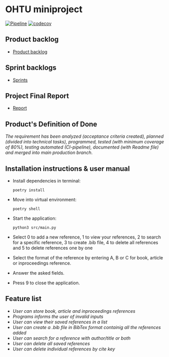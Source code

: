 # OHTU miniproject
[![Pipeline](https://github.com/miniprojektiryhmaviisi/miniprojekti/actions/workflows/pipeline.yml/badge.svg)](https://github.com/miniprojektiryhmaviisi/miniprojekti/actions/workflows/pipeline.yml)
[![codecov](https://codecov.io/gh/miniprojektiryhmaviisi/miniprojekti/graph/badge.svg?token=I1MPE3DZNF)](https://codecov.io/gh/miniprojektiryhmaviisi/miniprojekti)

## Product backlog
- [Product backlog](https://docs.google.com/spreadsheets/d/1JvMNbB3Pf6gLMOIwofjEcqaUdB0R7BNAem1QfK49YM4/edit#gid=0)

## Sprint backlogs
- [Sprints](https://docs.google.com/spreadsheets/d/1JvMNbB3Pf6gLMOIwofjEcqaUdB0R7BNAem1QfK49YM4/edit#gid=2050081642)

## Project Final Report
- [Report](https://docs.google.com/document/d/1jnYDH6Frnu5hwz0TL4eKwqOcvxQEsy_-Jb0MvxjHels/edit?usp=sharing)

## Product's Definition of Done
*The requirement has been analyzed (acceptance criteria created), planned (divided into technical tasks), programmed, tested (with minimum coverage of 80%), testing automated (CI-pipeline), documented (with Readme file) and merged into main production branch.*

## Installation instructions & user manual

- Install dependencies in terminal:
  ```
  poetry install
  ```
- Move into virtual environment:
   ```
  poetry shell
   ```
- Start the application:
  ```
  python3 src/main.py
  ```
  
- Select 0 to add a new reference, 1 to view your references, 2 to search for a specific reference, 3 to create .bib file, 4 to delete all references and 5 to delete references one by one
- Select the format of the reference by entering A, B or C for book, article or inproceedings reference.
- Answer the asked fields. 
- Press 9 to close the application.

## Feature list
- *User can store book, article and inproceedings references*
- *Programs informs the user of invalid inputs*
- *User can view their saved references in a list*
- *User can create a .bib file in BibTex format containig all the references added*
- *User can search for a reference with author/title or both*
- *User can delete all saved references*
- *User can delete individual references by cite key*
